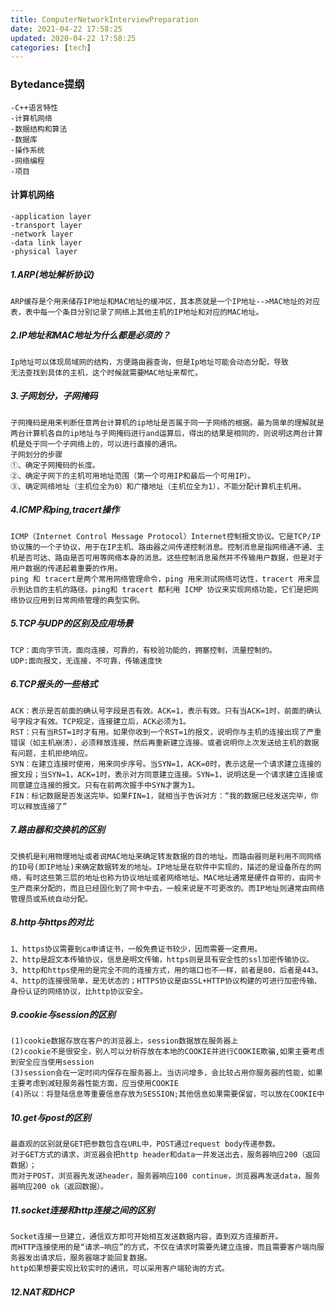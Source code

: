 ```yaml
---
title: ComputerNetworkInterviewPreparation
date: 2021-04-22 17:58:25
updated: 2020-04-22 17:58:25
categories: [tech]
---
```


### Bytedance提纲

```
-C++语言特性
-计算机网络
-数据结构和算法
-数据库
-操作系统
-网络编程
-项目
```

#### 计算机网络

```
-application layer
-transport layer
-network layer
-data link layer
-physical layer
```



##### 1.ARP(地址解析协议)

```
ARP缓存是个用来储存IP地址和MAC地址的缓冲区，其本质就是一个IP地址-->MAC地址的对应表，表中每一个条目分别记录了网络上其他主机的IP地址和对应的MAC地址。
```

##### 2.IP地址和MAC地址为什么都是必须的？

```
Ip地址可以体现局域网的结构，方便路由器查询，但是Ip地址可能会动态分配，导致
无法查找到具体的主机，这个时候就需要MAC地址来帮忙。
```

##### 3.子网划分，子网掩码

```
子网掩码是用来判断任意两台计算机的ip地址是否属于同一子网络的根据。最为简单的理解就是两台计算机各自的ip地址与子网掩码进行and运算后，得出的结果是相同的，则说明这两台计算机是处于同一个子网络上的，可以进行直接的通讯。
子网划分的步骤
①、确定子网掩码的长度。
②、确定子网下的主机可用地址范围（第一个可用IP和最后一个可用IP）。
③、确定网络地址（主机位全为0）和广播地址（主机位全为1），不能分配计算机主机用。
```

##### 4.ICMP和ping,tracert操作

```
ICMP（Internet Control Message Protocol）Internet控制报文协议。它是TCP/IP协议簇的一个子协议，用于在IP主机、路由器之间传递控制消息。控制消息是指网络通不通、主机是否可达、路由是否可用等网络本身的消息。这些控制消息虽然并不传输用户数据，但是对于用户数据的传递起着重要的作用。
ping 和 tracert是两个常用网络管理命令，ping 用来测试网络可达性，tracert 用来显示到达目的主机的路径。ping和 tracert 都利用 ICMP 协议来实现网络功能，它们是把网络协议应用到日常网络管理的典型实例。
```

##### 5.TCP与UDP的区别及应用场景

```
TCP：面向字节流，面向连接，可靠的，有校验功能的，拥塞控制，流量控制的。
UDP:面向报文，无连接，不可靠，传输速度快
```

##### 6.TCP报头的一些格式

```
ACK：表示是否前面的确认号字段是否有效。ACK=1，表示有效。只有当ACK=1时，前面的确认号字段才有效。TCP规定，连接建立后，ACK必须为1。
RST：只有当RST=1时才有用。如果你收到一个RST=1的报文，说明你与主机的连接出现了严重错误（如主机崩溃），必须释放连接，然后再重新建立连接。或者说明你上次发送给主机的数据有问题，主机拒绝响应。
SYN：在建立连接时使用，用来同步序号。当SYN=1，ACK=0时，表示这是一个请求建立连接的报文段；当SYN=1，ACK=1时，表示对方同意建立连接。SYN=1，说明这是一个请求建立连接或同意建立连接的报文。只有在前两次握手中SYN才置为1。
FIN：标记数据是否发送完毕。如果FIN=1，就相当于告诉对方：“我的数据已经发送完毕，你可以释放连接了”
```

##### 7.路由器和交换机的区别

```
交换机是利用物理地址或者说MAC地址来确定转发数据的目的地址。而路由器则是利用不同网络的ID号(即IP地址)来确定数据转发的地址。IP地址是在软件中实现的，描述的是设备所在的网络，有时这些第三层的地址也称为协议地址或者网络地址。MAC地址通常是硬件自带的，由网卡生产商来分配的，而且已经固化到了网卡中去，一般来说是不可更改的。而IP地址则通常由网络管理员或系统自动分配。
```

##### 8.http与https的对比

```
1、https协议需要到ca申请证书，一般免费证书较少，因而需要一定费用。
2、http是超文本传输协议，信息是明文传输，https则是具有安全性的ssl加密传输协议。
3、http和https使用的是完全不同的连接方式，用的端口也不一样，前者是80，后者是443。
4、http的连接很简单，是无状态的；HTTPS协议是由SSL+HTTP协议构建的可进行加密传输、身份认证的网络协议，比http协议安全。
```

##### 9.cookie与session的区别

```
(1)cookie数据存放在客户的浏览器上，session数据放在服务器上
(2)cookie不是很安全，别人可以分析存放在本地的COOKIE并进行COOKIE欺骗,如果主要考虑到安全应当使用session
(3)session会在一定时间内保存在服务器上。当访问增多，会比较占用你服务器的性能，如果主要考虑到减轻服务器性能方面，应当使用COOKIE
(4)所以：将登陆信息等重要信息存放为SESSION;其他信息如果需要保留，可以放在COOKIE中
```

##### 10.get与post的区别

```
最直观的区别就是GET把参数包含在URL中，POST通过request body传递参数。
对于GET方式的请求，浏览器会把http header和data一并发送出去，服务器响应200（返回数据）；
而对于POST，浏览器先发送header，服务器响应100 continue，浏览器再发送data，服务器响应200 ok（返回数据）。
```

##### 11.socket连接和http连接之间的区别

```
Socket连接一旦建立，通信双方即可开始相互发送数据内容，直到双方连接断开。
而HTTP连接使用的是“请求—响应”的方式，不仅在请求时需要先建立连接，而且需要客户端向服务器发出请求后，服务器端才能回复数据。
http如果想要实现比较实时的通讯，可以采用客户端轮询的方式。
```

##### 12.NAT和DHCP
